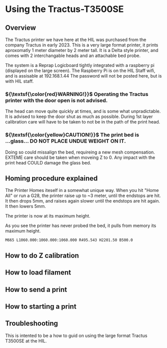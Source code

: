 # Using the Tractus-T3500SE

## Overview
The Tractus printer we have here at the HIL was purchased from the company Tractus in early 2023.
This is a very large format printer, it prints aproxomatly 1 meter diameter by 2 meter tall.
It is a Delta style printer, and comes with 2 interchangable heads and an attachable bed probe.

The system is a Reprap Logicboard tightly integrated with a raspberry pi (displayed on the large screen).
The Raspberry Pi is on the HIL Staff wifi, and is assisable at 192.168.1.44
The password will not be posted here, but is with HIL staff.

### ${\textsf{\color{red}WARNING!}}$ Operating the Tractus printer with the door open is not advised.
The head can move quite quickly at times, and is some what unpradictable.
It is advised to keep the door shut as much as possible.
During 1st layer calibration care will have to be taken to not be in the path of the print head.

### ${\textsf{\color{yellow}CAUTION!}}$ The print bed is ...**glass**... DO NOT PLACE UNDUE WEIGHT ON IT.
Doing so could missalign the bed, requireing a new mesh compensation.
EXTEME care should be taken when moveing Z to 0. 
Any impact with the print head COULD damage the glass bed.

## Homing procedure explained

The Printer Homes iteself in a somewhat unique way.
When you hit "Home All" or run a G28, the printer raise up to ~3 meter, until the endstops are hit.
It then drops 5mm, and raises again slower until the endstops are hit again.
It then lowers 5mm.

The printer is now at its maximum height.

As you see the printer has never probed the bed, it pulls from memory its maximum height.

````gcode
M665 L1060.000:1060.000:1060.000 R495.543 H2201.50 B500.0 
````
 
## How to do Z calibration


## How to load filament

## How to send a print

## How to starting a print

## Troubleshooting

 

This is intented to be a how to guid on using the large format Tractus T3500SE at the HIL.
